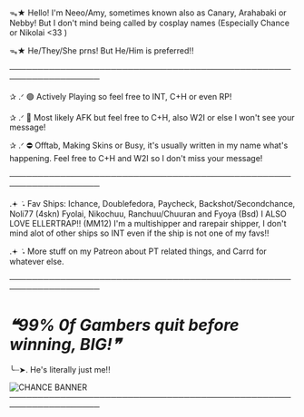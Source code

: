 ᯓ★ Hello! I'm Neeo/Amy, sometimes known also as Canary, Arahabaki or Nebby! But I don't mind being called by cosplay names (Especially Chance or Nikolai <33 )

ᯓ★ He/They/She prns! But He/Him is preferred!!

──────────────────────────────────────────────────────────────────

✰ .ᐟ 🟢 Actively Playing so feel free to INT, C+H or even RP!

✰ .ᐟ 🌙 Most likely AFK but feel free to C+H, also W2I or else I won't see your message!

✰ .ᐟ ⛔ Offtab, Making Skins or Busy, it's usually written in my name what's happening. Feel free to C+H and W2I so I don't miss your message!

──────────────────────────────────────────────────────────────────

.𖥔 ݁ ˖ Fav Ships: Ichance, Doublefedora, Paycheck, Backshot/Secondchance, Noli77 (4skn) Fyolai, Nikochuu, Ranchuu/Chuuran and Fyoya (Bsd) I ALSO LOVE ELLERTRAP!! (MM12) I'm a multishipper and rarepair shipper, I don't mind alot of other ships so INT even if the ship is not one of my favs!!

.𖥔 ݁ ˖ More stuff on my Patreon about PT related things, and Carrd for whatever else.

──────────────────────────────────────────────────────────────────

# ***❝99% 0f Gambers quit before winning, BIG!❞***

╰┈➤. He's literally just me!!

![CHANCE BANNER](https://github.com/user-attachments/assets/1e63390e-b3b0-4574-8a35-dd2965aff10a)
──────────────────────────────────────────────────────────────────
